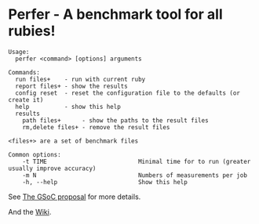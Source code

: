 # Perfer - A benchmark tool for all rubies!

```text
Usage:
  perfer <command> [options] arguments

Commands:
  run files+    - run with current ruby
  report files+ - show the results
  config reset  - reset the configuration file to the defaults (or create it)
  help          - show this help
  results
    path files+      - show the paths to the result files
    rm,delete files+ - remove the result files

<files+> are a set of benchmark files

Common options:
    -t TIME                          Minimal time for to run (greater usually improve accuracy)
    -m N                             Numbers of measurements per job
    -h, --help                       Show this help
```

See [The GSoC proposal](http://www.google-melange.com/gsoc/proposal/review/google/gsoc2012/eregon/1) for more details.

And the [Wiki](https://github.com/jruby/perfer/wiki).
